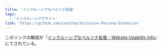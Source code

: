 ```yaml
---
title: 'インクルーシブなペルソナ拡張'
tags:
  - 'インクルーシブデザイン'
link: 'https://github.com/caztcha/Inclusive-Persona-Extension'
---
```


このリンクの解説が『[インクルーシブなペルソナ拡張 - Website Usability Info](https://website-usability.info/2018/05/entry_180517.html)』にてされている。
